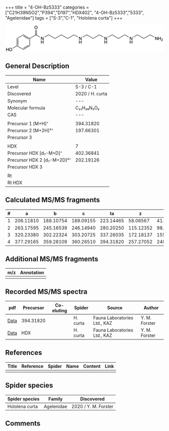 +++
title = "4-OH-Bz5333"
categories = ["C21H39N5O2","P394","D197","HDX402",
"4-OH-Bz5333","5333",
"Agelenidae"]
tags = ["S-3","C-1",
"Hololena curta"]
+++

![](/img/4-OH-Bz5333.png)

## General Description

| Name                       | Value              |
|----------------------------|--------------------|
| Level                      | S-3 / C-1          |
| Discovered                 | 2020 / H. curta  |
| Synonym                    | ---                |
| Molecular formula          | C₂₁H₃₉N₅O₂                   |
| CAS                        | ---                |
|                            |                    |
| Precursor 1 [M+H]⁺         | 394.31820                   |
| Precursor 2 [M+2H]²⁺       | 197.66301                   |
| Precursor 3                |                    |
|                            |                    |
| HDX                        | 7                   |
| Precursor HDX   [d₇-M+D]⁺   | 402.36841                   |
| Precursor HDX 2 [d₇-M+2D]²⁺ | 202.19126                   |
| Precursor HDX 3            |                    |
|                            |                    |
| Rt                         |                    |
| Rt HDX                     |                    |

## Calculated MS/MS fragments

| # | a         | b         | c         | ta        | z         | y         | tz        |
|---|-----------|-----------|-----------|-----------|-----------|-----------|-----------|
| 1 | 206.11810 | 188.10754 | 189.09155 | 223.14465 | 58.06567 | 41.03912 | 75.09222 |
| 2 | 263.17595 | 245.16539 | 246.14940 | 280.20250 | 115.12352 | 98.09697 | 132.15007 |
| 3 | 320.23380 | 302.22324 | 303.20725 | 337.26035 | 172.18137 | 155.15482 | 189.20792 |
| 4 | 377.29165 | 359.28109 | 360.26510 | 394.31820 | 257.27052 | 240.24397 | 274.29707 |

## Additional MS/MS fragments

| m/z | Annotation |
|-----|------------|
|     |            |

## Recorded MS/MS spectra

| pdf                                             | Precursor | Co-eluting | Spider      | Source                       | Author        |
|-------------------------------------------------|-----------|------------|-------------|------------------------------|---------------|
| [Data](/pdf/H-curta/394_4-OH-Bz5333_Hc.pdf) | 394.31820 |           | H. curta | Fauna Laboratories Ltd., KAZ | Y. M. Forster |
| [Data](/pdf/H-curta/394_4-OH-Bz5333_Hc_HDX.pdf) | HDX |           | H. curta | Fauna Laboratories Ltd., KAZ | Y. M. Forster |


## References

| Title | Reference | Spider | Name | Content | Link |
|-------|-----------|--------|------|---------|------|
|       |           |        |      |         |      |

## Spider species

| Spider species     | Family     | Discovered           |
|--------------------|------------|----------------------|
| Hololena curta | Agelenidae | 2020 / Y. M. Forster |


## Comments